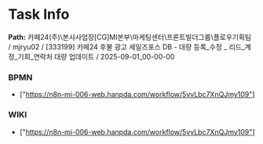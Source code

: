 # Task Info

**Path:** 카페24(주)\본사사업장\[CG]MI본부\마케팅센터\프론트빌더그룹\플로우기획팀 / mjryu02 / [333199] 카페24 후불 광고 세일즈포스 DB - 대량 등록_수정 _ 리드_계정_기회_연락처 대량 업데이트 / 2025-09-01_00-00-00

### BPMN
- ["https://n8n-mi-006-web.hanpda.com/workflow/5vvLbc7XnQJmy109"]

### WIKI
- ["https://n8n-mi-006-web.hanpda.com/workflow/5vvLbc7XnQJmy109"]

